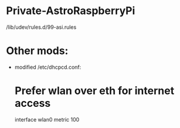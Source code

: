 # Private-AstroRaspberryPi

/lib/udev/rules.d/99-asi.rules

# Other mods:
- modified /etc/dhcpcd.conf:
	# Prefer wlan over eth for internet access
	interface wlan0
	metric 100